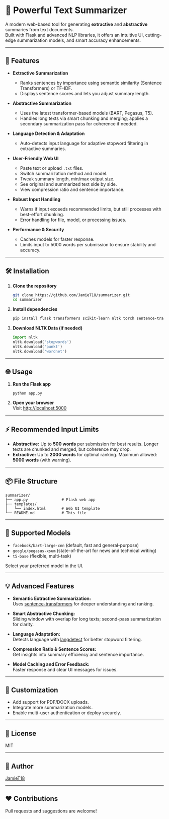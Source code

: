 # 📝 Powerful Text Summarizer

A modern web-based tool for generating **extractive** and **abstractive** summaries from text documents.  
Built with Flask and advanced NLP libraries, it offers an intuitive UI, cutting-edge summarization models, and smart accuracy enhancements.

---

## 🚀 Features

- **Extractive Summarization**
  - Ranks sentences by importance using semantic similarity (Sentence Transformers) or TF-IDF.
  - Displays sentence scores and lets you adjust summary length.

- **Abstractive Summarization**
  - Uses the latest transformer-based models (BART, Pegasus, T5).
  - Handles long texts via smart chunking and merging; applies a secondary summarization pass for coherence if needed.

- **Language Detection & Adaptation**
  - Auto-detects input language for adaptive stopword filtering in extractive summaries.

- **User-Friendly Web UI**
  - Paste text or upload `.txt` files.
  - Switch summarization method and model.
  - Tweak summary length, min/max output size.
  - See original and summarized text side by side.
  - View compression ratio and sentence importance.

- **Robust Input Handling**
  - Warns if input exceeds recommended limits, but still processes with best-effort chunking.
  - Error handling for file, model, or processing issues.

- **Performance & Security**
  - Caches models for faster response.
  - Limits input to 5000 words per submission to ensure stability and accuracy.

---

## 🛠 Installation

1. **Clone the repository**

    ```bash
    git clone https://github.com/JamieT18/summarizer.git
    cd summarizer
    ```

2. **Install dependencies**

    ```bash
    pip install flask transformers scikit-learn nltk torch sentence-transformers langdetect
    ```

3. **Download NLTK Data (if needed)**

    ```python
    import nltk
    nltk.download('stopwords')
    nltk.download('punkt')
    nltk.download('wordnet')
    ```

---

## 🌐 Usage

1. **Run the Flask app**

    ```bash
    python app.py
    ```

2. **Open your browser**  
   Visit [http://localhost:5000](http://localhost:5000)

---

## ⚡ Recommended Input Limits

- **Abstractive:** Up to **500 words** per submission for best results. Longer texts are chunked and merged, but coherence may drop.
- **Extractive:** Up to **2000 words** for optimal ranking. Maximum allowed: **5000 words** (with warning).

---

## 📦 File Structure

```
summarizer/
├── app.py               # Flask web app
├── templates/
│   └── index.html       # Web UI template
└── README.md            # This file
```

---

## 🤖 Supported Models

- `facebook/bart-large-cnn` (default, fast and general-purpose)
- `google/pegasus-xsum` (state-of-the-art for news and technical writing)
- `t5-base` (flexible, multi-task)

Select your preferred model in the UI.

---

## 💡 Advanced Features

- **Semantic Extractive Summarization:**  
  Uses [sentence-transformers](https://www.sbert.net/) for deeper understanding and ranking.

- **Smart Abstractive Chunking:**  
  Sliding window with overlap for long texts; second-pass summarization for clarity.

- **Language Adaptation:**  
  Detects language with [langdetect](https://pypi.org/project/langdetect/) for better stopword filtering.

- **Compression Ratio & Sentence Scores:**  
  Get insights into summary efficiency and sentence importance.

- **Model Caching and Error Feedback:**  
  Faster response and clear UI messages for issues.

---

## 📝 Customization

- Add support for PDF/DOCX uploads.
- Integrate more summarization models.
- Enable multi-user authentication or deploy securely.

---

## 📄 License

MIT

---

## 👤 Author

[JamieT18](https://github.com/JamieT18)

---

## ❤️ Contributions

Pull requests and suggestions are welcome!
